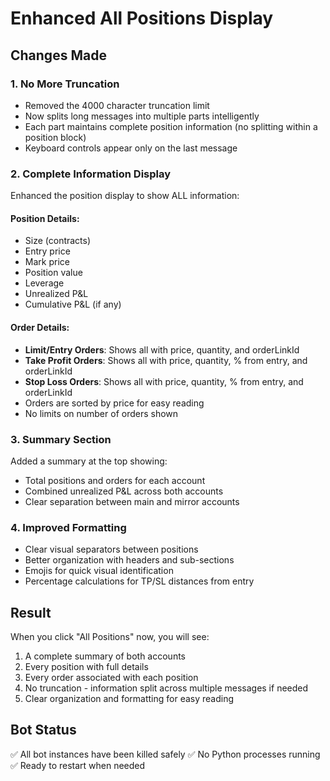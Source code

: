 # Enhanced All Positions Display

## Changes Made

### 1. No More Truncation
- Removed the 4000 character truncation limit
- Now splits long messages into multiple parts intelligently
- Each part maintains complete position information (no splitting within a position block)
- Keyboard controls appear only on the last message

### 2. Complete Information Display
Enhanced the position display to show ALL information:

#### Position Details:
- Size (contracts)
- Entry price
- Mark price  
- Position value
- Leverage
- Unrealized P&L
- Cumulative P&L (if any)

#### Order Details:
- **Limit/Entry Orders**: Shows all with price, quantity, and orderLinkId
- **Take Profit Orders**: Shows all with price, quantity, % from entry, and orderLinkId
- **Stop Loss Orders**: Shows all with price, quantity, % from entry, and orderLinkId
- Orders are sorted by price for easy reading
- No limits on number of orders shown

### 3. Summary Section
Added a summary at the top showing:
- Total positions and orders for each account
- Combined unrealized P&L across both accounts
- Clear separation between main and mirror accounts

### 4. Improved Formatting
- Clear visual separators between positions
- Better organization with headers and sub-sections
- Emojis for quick visual identification
- Percentage calculations for TP/SL distances from entry

## Result
When you click "All Positions" now, you will see:
1. A complete summary of both accounts
2. Every position with full details
3. Every order associated with each position
4. No truncation - information split across multiple messages if needed
5. Clear organization and formatting for easy reading

## Bot Status
✅ All bot instances have been killed safely
✅ No Python processes running
✅ Ready to restart when needed